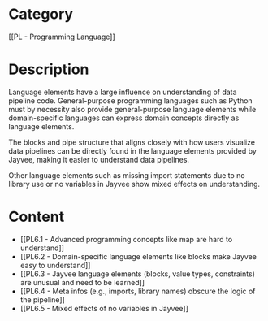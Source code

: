 # Category

[[PL - Programming Language]]
# Description

Language elements have a large influence on understanding of data pipeline code. General-purpose programming languages such as Python must by necessity also provide general-purpose language elements while domain-specific languages can express domain concepts directly as language elements.

The blocks and pipe structure that aligns closely with how users visualize data pipelines can be directly found in the language elements provided by Jayvee, making it easier to understand data pipelines.

Other language elements such as missing import statements due to no library use or no variables in Jayvee show mixed effects on understanding.
# Content

- [[PL6.1 - Advanced programming concepts like map are hard to understand]]
- [[PL6.2 - Domain-specific language elements like blocks make Jayvee easy to understand]]
- [[PL6.3 - Jayvee language elements (blocks, value types, constraints) are unusual and need to be learned]]
- [[PL6.4 - Meta infos (e.g., imports, library names) obscure the logic of the pipeline]]
- [[PL6.5 - Mixed effects of no variables in Jayvee]]
